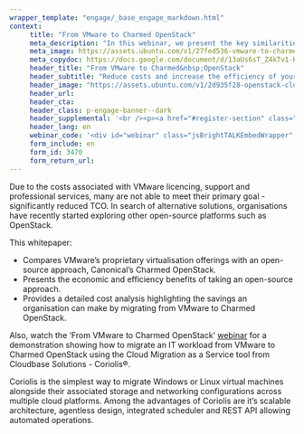 ```yaml
---
wrapper_template: "engage/_base_engage_markdown.html"
context:
     title: "From VMware to Charmed OpenStack"
     meta_description: "In this webinar, we present the key similarities and differences between VMware’s virtualisation offerings and Charmed OpenStack."
     meta_image: https://assets.ubuntu.com/v1/27fed536-vmware-to-charmed-openstack-social.jpg
     meta_copydoc: https://docs.google.com/document/d/13aUs6sT_Z4kTv1-KiISD22yqh_1VOw9xLLqEMftJZyU/edit
     header_title: "From VMware to Charmed&nbsp;OpenStack"
     header_subtitle: "Reduce costs and increase the efficiency of your infrastructure with open source adoption"
     header_image: "https://assets.ubuntu.com/v1/2d935f28-openstack-cloud.svg"
     header_url:
     header_cta:
     header_class: p-engage-banner--dark
     header_supplemental: '<br /><p><a href="#register-section" class="p-button--positive">Download the whitepaper</a> <a href="#webinar" class="p-button--neutral">Watch the webinar</a></p>'
     header_lang: en
     webinar_code: '<div id="webinar" class="jsBrightTALKEmbedWrapper" style="width:100%; height:100%; position:relative;background: #ffffff;"><script class="jsBrightTALKEmbedConfig" type="application/json">{ "channelId" : 6793, "language": "en-US", "commId" : 348935, "displayMode" : "standalone", "height" : "auto" }</script><script src="https://www.brighttalk.com/clients/js/player-embed/player-embed.js" class="jsBrightTALKEmbed"></script></div>'
     form_include: en
     form_id: 3470
     form_return_url:
---
```


Due to the costs associated with VMware licencing, support and professional services, many are not able to meet their primary goal - significantly reduced TCO. In search of alternative solutions, organisations have recently started exploring other open-source platforms such as OpenStack.
 
This whitepaper:

<ul class="p-list">
     <li class="p-list__item is-ticked">Compares VMware’s proprietary virtualisation offerings with an open-source approach, Canonical’s Charmed OpenStack.</li>
     <li class="p-list__item is-ticked">Presents the economic and efficiency benefits of taking an open-source approach.</li>
     <li class="p-list__item is-ticked">Provides a detailed cost analysis highlighting the savings an organisation can make by migrating from VMware to Charmed OpenStack.</li>
</ul>

Also, watch the ‘From VMware to Charmed OpenStack’ <a href="#webinar">webinar</a> for a demonstration showing how to migrate an IT workload from VMware to Charmed OpenStack using the Cloud Migration as a Service tool from Cloudbase Solutions - Coriolis®. 
 
Coriolis is the simplest way to migrate Windows or Linux virtual machines alongside their associated storage and networking configurations across multiple cloud platforms. Among the advantages of Coriolis are it’s scalable architecture, agentless design, integrated scheduler and REST API allowing automated operations.
